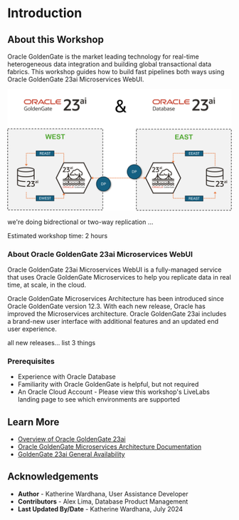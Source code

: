 # Introduction

## About this Workshop

Oracle GoldenGate is the market leading technology for real-time heterogeneous data integration and building global transactional data fabrics. This workshop guides how to build fast pipelines both ways using Oracle GoldenGate 23ai Microservices WebUI.

   ![GoldenGate deployment console sign in](./images/23aibidirection.png " ")

we're doing bidrectional or two-way replication ...

Estimated workshop time: 2 hours

### About Oracle GoldenGate 23ai Microservices WebUI

Oracle GoldenGate 23ai Microservices WebUI is a fully-managed service that uses Oracle GoldenGate Microservices to help you replicate data in real time, at scale, in the cloud.

Oracle GoldenGate Microservices Architecture has been introduced since Oracle GoldenGate version 12.3. With each new release, Oracle has improved the Microservices architecture. Oracle GoldenGate 23ai includes a brand-new user interface with additional features and an updated end user experience.

all new releases... list 3 things

### Prerequisites

* Experience with Oracle Database
* Familiarity with Oracle GoldenGate is helpful, but not required
* An Oracle Cloud Account - Please view this workshop's LiveLabs landing page to see which environments are supported

## Learn More

* [Overview of Oracle GoldenGate 23ai](https://docs.oracle.com/en/middleware/goldengate/core/23/index.html)
* [Oracle GoldenGate Microservices Architecture Documentation](https://docs.oracle.com/en/middleware/goldengate/core/23/coredoc/overview-oracle-goldengate.html#GUID-3B1EF969-4A36-4338-820E-16F82B5C646D)
* [GoldenGate 23ai General Availability](https://blogs.oracle.com/dataintegration/post/announcing-goldengate-23ai)

## Acknowledgements
* **Author** - Katherine Wardhana, User Assistance Developer
* **Contributors** -  Alex Lima, Database Product Management
* **Last Updated By/Date** - Katherine Wardhana, July 2024
